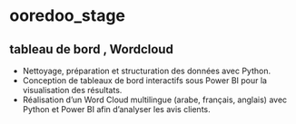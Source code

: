 # ooredoo_stage
## tableau de bord , Wordcloud
* Nettoyage, préparation et structuration des données avec Python.
* Conception de tableaux de bord interactifs sous Power BI pour la visualisation des résultats.
* Réalisation d’un Word Cloud multilingue (arabe, français, anglais) avec Python et Power BI afin d’analyser les avis clients.
